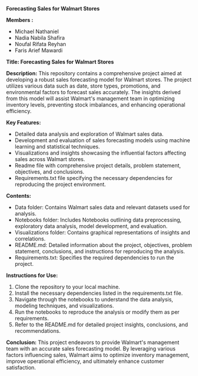 **Forecasting Sales for Walmart Stores**

**Members :**
- Michael Nathaniel
- Nadia Nabila Shafira
- Noufal Rifata Reyhan
- Faris Arief Mawardi

**Title: Forecasting Sales for Walmart Stores**

**Description:**
This repository contains a comprehensive project aimed at developing a robust sales forecasting model for Walmart stores. The project utilizes various data such as date, store types, promotions, and environmental factors to forecast sales accurately. The insights derived from this model will assist Walmart's management team in optimizing inventory levels, preventing stock imbalances, and enhancing operational efficiency.

**Key Features:**
- Detailed data analysis and exploration of Walmart sales data.
- Development and evaluation of sales forecasting models using machine learning and statistical techniques.
- Visualizations and insights showcasing the influential factors affecting sales across Walmart stores.
- Readme file with comprehensive project details, problem statement, objectives, and conclusions.
- Requirements.txt file specifying the necessary dependencies for reproducing the project environment.

**Contents:**
- Data folder: Contains Walmart sales data and relevant datasets used for analysis.
- Notebooks folder: Includes Notebooks outlining data preprocessing, exploratory data analysis, model development, and evaluation.
- Visualizations folder: Contains graphical representations of insights and correlations.
- README.md: Detailed information about the project, objectives, problem statement, conclusions, and instructions for reproducing the analysis.
- Requirements.txt: Specifies the required dependencies to run the project.

**Instructions for Use:**
1. Clone the repository to your local machine.
2. Install the necessary dependencies listed in the requirements.txt file.
3. Navigate through the notebooks to understand the data analysis, modeling techniques, and visualizations.
4. Run the notebooks to reproduce the analysis or modify them as per requirements.
5. Refer to the README.md for detailed project insights, conclusions, and recommendations.

**Conclusion:**
This project endeavors to provide Walmart's management team with an accurate sales forecasting model. By leveraging various factors influencing sales, Walmart aims to optimize inventory management, improve operational efficiency, and ultimately enhance customer satisfaction.
